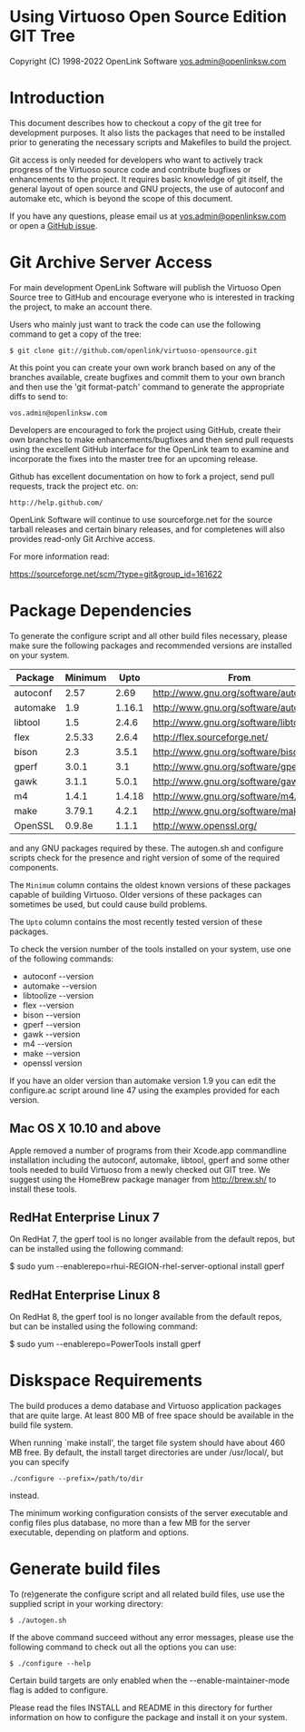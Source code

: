 Using Virtuoso Open Source Edition GIT Tree
===========================================

Copyright (C) 1998-2022 OpenLink Software <vos.admin@openlinksw.com>


Introduction
============

This document describes how to checkout a copy of the git tree for
development purposes. It also lists the packages that need to be
installed prior to generating the necessary scripts and Makefiles to
build the project.

Git access is only needed for developers who want to actively track
progress of the Virtuoso source code and contribute bugfixes or
enhancements to the project. It requires basic knowledge of git
itself, the general layout of open source and GNU projects, the use
of autoconf and automake etc, which is beyond the scope of this
document. 

If you have any questions, please email us at <vos.admin@openlinksw.com>
or open a [GitHub issue](https://github.com/openlink/virtuoso-opensource/issues/).


Git Archive Server Access
=========================

For main development OpenLink Software will publish the Virtuoso
Open Source tree to GitHub and encourage everyone who is interested
in tracking the project, to make an account there.

Users who mainly just want to track the code can use the following
command to get a copy of the tree:

    $ git clone git://github.com/openlink/virtuoso-opensource.git


At this point you can create your own work branch based on any of
the branches available, create bugfixes and commit them to your own
branch and then use the 'git format-patch' command to generate the
appropriate diffs to send to:

    vos.admin@openlinksw.com


Developers are encouraged to fork the project using GitHub, create
their own branches to make enhancements/bugfixes and then send pull
requests using the excellent GitHub interface for the OpenLink team
to examine and incorporate the fixes into the master tree for an
upcoming release.

Github has excellent documentation on how to fork a project, send
pull requests, track the project etc. on:

    http://help.github.com/


OpenLink Software will continue to use sourceforge.net for the
source tarball releases and certain binary releases, and for
completenes will also provides read-only Git Archive access.

For more information read:

   https://sourceforge.net/scm/?type=git&group_id=161622




Package Dependencies
====================

To generate the configure script and all other build files necessary,
please make sure the following packages and recommended versions are
installed on your system.

| Package   | Minimum | Upto   | From                                  |
| --------- | ------- | ------ | ------------------------------------- |
| autoconf  | 2.57    | 2.69   | http://www.gnu.org/software/autoconf/ |
| automake  | 1.9     | 1.16.1 | http://www.gnu.org/software/automake/ |
| libtool   | 1.5     | 2.4.6  | http://www.gnu.org/software/libtool/  |
| flex      | 2.5.33  | 2.6.4  | http://flex.sourceforge.net/          |
| bison     | 2.3     | 3.5.1  | http://www.gnu.org/software/bison/    |
| gperf     | 3.0.1   | 3.1    | http://www.gnu.org/software/gperf/    |
| gawk      | 3.1.1   | 5.0.1  | http://www.gnu.org/software/gawk/     |
| m4        | 1.4.1   | 1.4.18 | http://www.gnu.org/software/m4/       |
| make      | 3.79.1  | 4.2.1  | http://www.gnu.org/software/make/     |
| OpenSSL   | 0.9.8e  | 1.1.1  | http://www.openssl.org/               |

and any GNU packages required by these. The autogen.sh and configure
scripts check for the presence and right version of some of the required
components.

The `Minimum` column contains the oldest known versions of these
packages capable of building Virtuoso. Older versions of these
packages can sometimes be used, but could cause build problems.

The `Upto` column contains the most recently tested version of these
packages.

To check the version number of the tools installed on your system,
use one of the following commands:

  * autoconf --version
  * automake --version
  * libtoolize --version
  * flex --version
  * bison --version
  * gperf --version
  * gawk --version
  * m4 --version
  * make --version
  * openssl version

If you have an older version than automake version 1.9 you can edit
the configure.ac script around line 47 using the examples provided for
each version.


Mac OS X 10.10 and above
------------------------
Apple removed a number of programs from their Xcode.app commandline
installation including the autoconf, automake, libtool, gperf and
some other tools needed to build Virtuoso from a newly checked out
GIT tree. We suggest using the HomeBrew package manager from
http://brew.sh/ to install these tools.


RedHat Enterprise Linux 7
-------------------------
On RedHat 7, the gperf tool is no longer available from the default
repos, but can be installed using the following command:

  $ sudo yum --enablerepo=rhui-REGION-rhel-server-optional install gperf


RedHat Enterprise Linux 8
-------------------------
On RedHat 8, the gperf tool is no longer available from the default
repos, but can be installed using the following command:

  $ sudo yum --enablerepo=PowerTools install gperf


Diskspace Requirements
======================

The build produces a demo database and Virtuoso application packages
that are quite large. At least 800 MB of free space should be available
in the build file system.

When running `make install', the target file system should have about 460
MB free. By default, the install target directories are under /usr/local/,
but you can specify

    ./configure --prefix=/path/to/dir

instead.

The minimum working configuration consists of the server executable
and config files plus database, no more than a few MB for the server
executable, depending on platform and options.


Generate build files
====================

To (re)generate the configure script and all related build files,
use use the supplied script in your working directory:

    $ ./autogen.sh

If the above command succeed without any error messages, please use the
following command to check out all the options you can use:

    $ ./configure --help

Certain build targets are only enabled when the --enable-maintainer-mode
flag is added to configure.

Please read the files INSTALL and README in this directory for further
information on how to configure the package and install it on your system.

